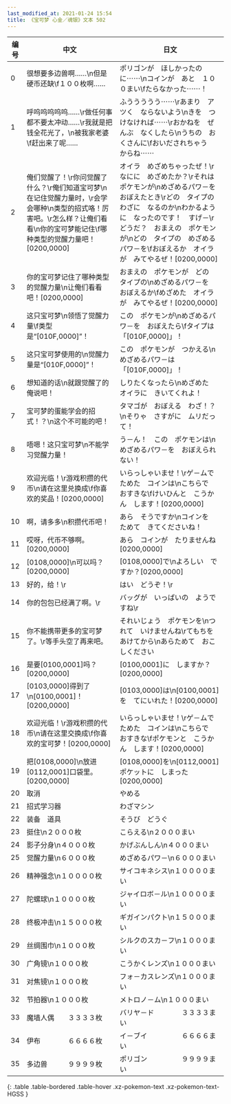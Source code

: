 ```yaml
---
last_modified_at: 2021-01-24 15:54
title: 《宝可梦 心金／魂银》文本 502
---
```

| 编号 | 中文 | 日文 |
| ---- | ---- | ---- |
| 0 | 很想要多边兽啊……\n但是硬币还缺\f１００枚啊…… | ポリゴンが　ほしかったのに⋯⋯\nコインが　あと　１００まい\fたらなかった⋯⋯！ |
| 1 | 呼呜呜呜呜呜……\r做任何事都不要太冲动……\r我就是把钱全花光了，\n被我家老婆\f赶出来了呢…… | ふううううう⋯⋯\rあまり　アツく　ならないよう\nきを　つけなければ⋯⋯\rおかねを　ぜんぶ　なくしたら\nうちの　おくさんに\fおいだされちゃう　からね⋯⋯ |
| 2 | 俺们觉醒了！\r你问觉醒了什么？\r俺们知道宝可梦\n在记住觉醒力量时，\r会学会哪种\n类型的招式咯！厉害吧。\r怎么样？让俺们看看\n你的宝可梦能记住\f哪种类型的觉醒力量吧！[0200,0000] | オイラ　めざめちゃったぜ！\rなにに　めざめたか？\rそれは　ポケモンが\nめざめるパワ－を　おぼえたとき\rどの　タイプの　わざに　なるのか\nわかるように　なったのです！　すげ－\rどうだ？　おまえの　ポケモンが\nどの　タイプの　めざめるパワ－を\fおぼえるか　オイラが　みてやるぜ！[0200,0000] |
| 3 | 你的宝可梦记住了哪种类型的觉醒力量\n让俺们看看吧！[0200,0000] | おまえの　ポケモンが　どの　タイプの\nめざめるパワ－を　おぼえるか\fめざめた　オイラが　みてやるぜ！[0200,0000] |
| 4 | 这只宝可梦\n领悟了觉醒力量\f类型是“[010F,0000]”！ | この　ポケモンが\nめざめるパワ－を　おぼえたら\fタイプは　「[010F,0000]」！ |
| 5 | 这只宝可梦使用的\n觉醒力量是“[010F,0000]”！ | この　ポケモンが　つかえる\nめざめるパワ－は　「[010F,0000]」！ |
| 6 | 想知道的话\n就跟觉醒了的俺说吧！ | しりたくなったら\nめざめた　オイラに　きいてくれよ！ |
| 7 | 宝可梦的蛋能学会的招式！？\n这个不可能的吧！ | タマゴが　おぼえる　わざ！？\nそりゃ　さすがに　ムリだって！ |
| 8 | 唔嗯！这只宝可梦\n不能学习觉醒力量！ | う－ん！　この　ポケモンは\nめざめるパワ－を　おぼえられない！ |
| 9 | 欢迎光临！\r游戏积攒的代币\n请在这里兑换成\f你喜欢的奖品！[0200,0000] | いらっしゃいませ！\rゲ－ムで　ためた　コインは\nこちらで　おすきな\fけいひんと　こうかん　します！[0200,0000] |
| 10 | 啊，请多多\n积攒代币吧！ | あら　そうですか\nコインを　ためて　きてくださいね！ |
| 11 | 哎呀，代币不够啊。[0200,0000] | あら　コインが　たりませんね[0200,0000] |
| 12 | [0108,0000]\n可以吗？[0200,0000] | [0108,0000]で\nよろしい　ですか？[0200,0000] |
| 13 | 好的，给！\r | はい　どうぞ！\r |
| 14 | 你的包包已经满了啊。\r | バッグが　いっぱいの　ようですね\r |
| 15 | 你不能携带更多的宝可梦了。\r等手头空了再来吧。 | それいじょう　ポケモンを\nつれて　いけませんね\rてもちを　あけてから\nあらためて　おこしください |
| 16 | 是要[0100,0001]吗？[0200,0000] | [0100,0001]に　しますか？[0200,0000] |
| 17 | [0103,0000]得到了\n[0100,0001]！[0200,0000] | [0103,0000]は\n[0100,0001]を　てにいれた！[0200,0000] |
| 18 | 欢迎光临！\r游戏积攒的代币\n请在这里交换成\f你喜欢的宝可梦！[0200,0000] | いらっしゃいませ！\rゲ－ムで　ためた　コインは\nこちらで　おすきな\fポケモンと　こうかん　します！[0200,0000] |
| 19 | 把[0108,0000]\n放进[0112,0001]口袋里。[0200,0000] | [0108,0000]を\n[0112,0001]ポケットに　しまった[0200,0000] |
| 20 | 取消 | やめる |
| 21 | 招式学习器 | わざマシン |
| 22 | 装备　道具 | そうび　どうぐ |
| 23 | 挺住\n２０００枚 | こらえる\n２０００まい |
| 24 | 影子分身\n４０００枚 | かげぶんしん\n４０００まい |
| 25 | 觉醒力量\n６０００枚 | めざめるパワ－\n６０００まい |
| 26 | 精神强念\n１００００枚 | サイコキネシス\n１００００まい |
| 27 | 陀螺球\n１００００枚 | ジャイロボ－ル\n１００００まい |
| 28 | 终极冲击\n１５０００枚 | ギガインパクト\n１５０００まい |
| 29 | 丝绸围巾\n１０００枚 | シルクのスカ－フ\n１０００まい |
| 30 | 广角镜\n１０００枚 | こうかくレンズ\n１０００まい |
| 31 | 对焦镜\n１０００枚 | フォ－カスレンズ\n１０００まい |
| 32 | 节拍器\n１０００枚 | メトロノ－ム\n１０００まい |
| 33 | 魔墙人偶　　３３３３枚 | バリヤ－ド　　　　３３３３まい |
| 34 | 伊布　　　　６６６６枚 | イ－ブイ　　　　　６６６６まい |
| 35 | 多边兽　　　９９９９枚 | ポリゴン　　　　　９９９９まい |
{: .table .table-bordered .table-hover .xz-pokemon-text .xz-pokemon-text-HGSS }